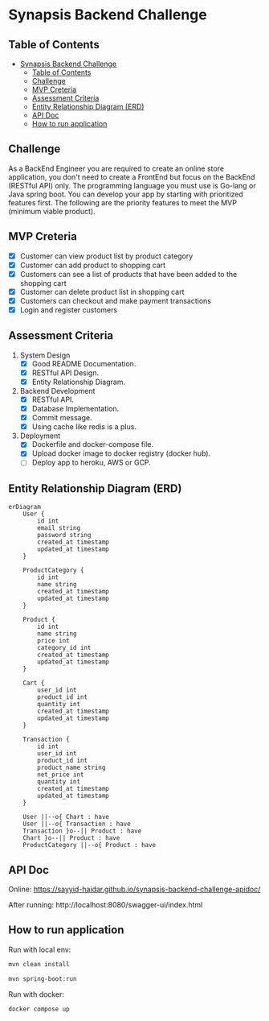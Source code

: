 # Synapsis Backend Challenge

## Table of Contents

- [Synapsis Backend Challenge](#synapsis-backend-challenge)
  - [Table of Contents](#table-of-contents)
  - [Challenge](#challenge)
  - [MVP Creteria](#mvp-creteria)
  - [Assessment Criteria](#assessment-criteria)
  - [Entity Relationship Diagram (ERD)](#entity-relationship-diagram-erd)
  - [API Doc](#api-doc)
  - [How to run application](#how-to-run-application)

## Challenge

As a BackEnd Engineer you are required to create an online store application, you don't need to create a FrontEnd but focus on the BackEnd (RESTful API) only. The programming language you must use is Go-lang or Java spring boot.
You can develop your app by starting with prioritized features first. The following are the priority features to meet the MVP (minimum viable product).

## MVP Creteria

- [x] Customer can view product list by product category
- [x] Customer can add product to shopping cart
- [x] Customers can see a list of products that have been added to the shopping cart
- [x] Customer can delete product list in shopping cart
- [x] Customers can checkout and make payment transactions
- [x] Login and register customers

## Assessment Criteria

1. System Design
   - [x] Good README Documentation.
   - [x] RESTful API Design.
   - [x] Entity Relationship Diagram.

2. Backend Development
   - [x] RESTful API.
   - [x] Database Implementation.
   - [x] Commit message.
   - [x] Using cache like redis is a plus.

3. Deployment
   - [x] Dockerfile and docker-compose file.
   - [x] Upload docker image to docker registry (docker hub).
   - [ ] Deploy app to heroku, AWS or GCP.

## Entity Relationship Diagram (ERD)

```mermaid
erDiagram
    User {
        id int
        email string
        password string
        created_at timestamp
        updated_at timestamp
    }

    ProductCategory {
        id int
        name string
        created_at timestamp
        updated_at timestamp
    }

    Product {
        id int
        name string
        price int
        category_id int
        created_at timestamp
        updated_at timestamp
    }

    Cart {
        user_id int
        product_id int
        quantity int
        created_at timestamp
        updated_at timestamp
    }

    Transaction {
        id int
        user_id int
        product_id int
        product_name string
        net_price int
        quantity int
        created_at timestamp
        updated_at timestamp
    }

    User ||--o{ Chart : have 
    User ||--o{ Transaction : have 
    Transaction }o--|| Product : have 
    Chart }o--|| Product : have 
    ProductCategory ||--o{ Product : have 
```

## API Doc

Online: https://sayyid-haidar.github.io/synapsis-backend-challenge-apidoc/

After running: http://localhost:8080/swagger-ui/index.html

## How to run application

Run with local env:

```bash
mvn clean install

mvn spring-boot:run
```

Run with docker:

```bash
docker compose up
```
